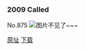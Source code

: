 ### 2009 Called
No.875
![图片不见了~~~](https://imgs.xkcd.com/comics/2009_called.png)

[原址](https://xkcd.com//875) [下载](https://imgs.xkcd.com/comics/2009_called.png)

